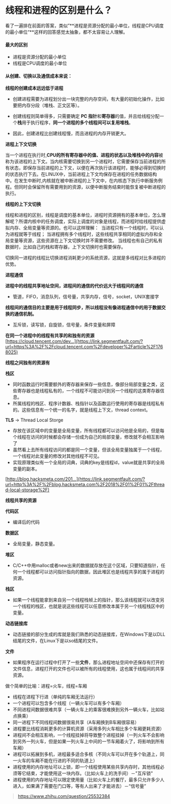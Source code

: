 # 线程和进程的区别是什么？

看了一遍排在前面的答案，类似”**进程是资源分配的最小单位，线程是CPU调度的最小单位“**这样的回答感觉太抽象，都不太容易让人理解。



#### 最大的区别

- 进程是资源分配的最小单位
- 线程是CPU调度的最小单位



#### 从创建、切换以及通信成本来说：

**线程的创建成本远远低于进程**

- 创建进程需要为进程划分出一块完整的内存空间，有大量的初始化操作，比如要把内存分段（堆栈、正文区等）。

- 创建线程则简单得多，只需要确定 **PC 指针**和**寄存器**的值，并且给线程分配一个**栈**用于执行程序，**同一个进程的多个线程间可以复用堆栈**。

- 因此，创建进程比创建线程慢，而且进程的内存开销更大。

  

**进程上下文切换**

​		当一个进程在执行时,**CPU的所有寄存器中的值、进程的状态以及堆栈中的内容**被称为该进程的上下文。当内核需要切换到另一个进程时，它需要保存当前进程的所有状态，即保存当前进程的上下文，以便在再次执行该进程时，能够必得到切换时的状态执行下去。在LINUX中，当前进程上下文均保存在进程的任务数据结构中。在发生中断时,内核就在被中断进程的上下文中，在内核态下执行中断服务例程。但同时会保留所有需要用到的资源，以便中断服务结束时能恢复被中断进程的执行。



**线程的上下文切换**

​		线程和进程的区别，线程是调度的基本单位，进程时资源拥有的基本单位，怎么理解呢？所谓内核中的任务调度，实际上调度的对象是线程，而进程时给线程提供虚拟内存、全局变量等资源的。
​		也可以这样理解：
​		当进程只有一个线程时，可以认为进程就等于线程；
​		当进程拥有多个线程时，这些线程共享相同的虚拟内存和全局变量等资源，这些资源在上下文切换时并不需要修改。
当线程也有自己的私有数据时，比如自己的栈和寄存器，上下文切换时也需要保存。

切换同一进程的线程比切换进程消耗更少的系统资源，这就是多线程对比多进程的优势。



**进程通信**

**进程中的线程共享地址空间，进程间的通信的代价远大于线程间的通信**

- 管道，FIFO，消息队列，信号量，共享内存，信号，socket，UNIX套接字

**线程间的通信目的主要是用于线程同步，所以线程没有像进程通信中的用于数据交换的通信机制。**

- 互斥锁，读写锁，自旋锁，信号量，条件变量和屏障



**在同一个进程中的线程有共享的和独有的资源**
[https://cloud.tencent.com/dev...](https://link.segmentfault.com/?url=https%3A%2F%2Fcloud.tencent.com%2Fdeveloper%2Farticle%2F1768025)

**线程之间独有的资源有**

**栈区**

- 同时函数运行时需要额外的寄存器来保存一些信息，像部分局部变量之类，这些寄存器也是线程私有的，一个线程不可能访问到另一个线程的这类寄存器信息。
- 所属线程的栈区、程序计数器、栈指针以及函数运行使用的寄存器是线程私有的。这些信息有一个统一的名字，就是线程上下文，thread context。

**TLS** -> Thread Local Storge

- 存放在该区域中的变量是全局变量，所有线程都可以访问他是全局的，但是每个线程在访问的时候都会存储一份成为自己的局部变量，修改就不会相互影响了
- 虽然看上去所有线程访问的都是同一个变量，但该全局变量独属于一个线程，一个线程对此变量的修改对其他线程不可见。
- 实现原理类似有一个全局的词典，词典的key是线程id，value就是共享的全局变量的副本。

[http://blog.hacksmeta.com/201...](https://link.segmentfault.com/?url=http%3A%2F%2Fblog.hacksmeta.com%2F2018%2F01%2F01%2Fthread-local-storage%2F)

**线程共享的资源**

**代码区**

- 编译后的代码

**数据区**

- 全局变量，静态变量。

**堆区**

- C/C++中用malloc或者new出来的数据就存放在这个区域，只要知道指针，任何一个线程都可以访问指针指向的数据，因此堆区也是线程共享的属于进程的资源。

**栈区**

- 如果一个线程能拿到来自另一个线程栈帧上的指针，那么该线程就可以改变另一个线程的栈区，也就是说这些线程可以任意修改本属于另一个线程栈区中的变量。

**动态链接库**

- 动态链接的部分生成的库就是我们熟悉的动态链接库，在Windows下是以DLL结尾的文件，在Linux下是以so结尾的文件。

**文件**

- 如果程序在运行过程中打开了一些**文件**，那么进程地址空间中还保存有打开的文件信息，进程打开的文件也可以被所有的线程使用，这也属于线程间的共享资源。







做个简单的比喻：进程=火车，线程=车厢

- 线程在进程下行进（单纯的车厢无法运行）
- 一个进程可以包含多个线程（一辆火车可以有多个车厢）
- 不同进程间数据很难共享（一辆火车上的乘客很难换到另外一辆火车，比如站点换乘）
- 同一进程下不同线程间数据很易共享（A车厢换到B车厢很容易）
- 进程要比线程消耗更多的计算机资源（采用多列火车相比多个车厢更耗资源）
- 进程间不会相互影响，一个线程挂掉将导致整个进程挂掉（一列火车不会影响到另外一列火车，但是如果一列火车上中间的一节车厢着火了，将影响到所有车厢）
- 进程可以拓展到多机，进程最多适合多核（不同火车可以开在多个轨道上，同一火车的车厢不能在行进的不同的轨道上）
- 进程使用的内存地址可以上锁，即一个线程使用某些共享内存时，其他线程必须等它结束，才能使用这一块内存。（比如火车上的洗手间）－"互斥锁"
- 进程使用的内存地址可以限定使用量（比如火车上的餐厅，最多只允许多少人进入，如果满了需要在门口等，等有人出来了才能进去）－“信号量”



> https://www.zhihu.com/question/25532384